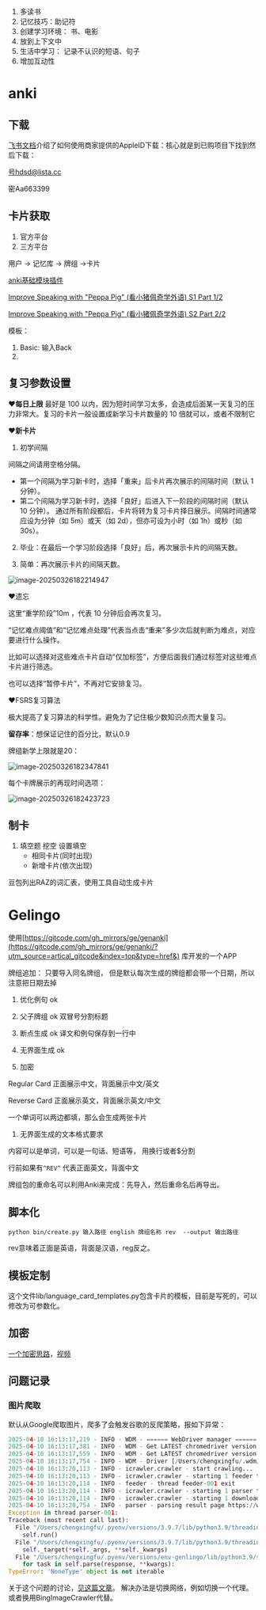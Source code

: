 1. 多读书
2. 记忆技巧：助记符
3. 创建学习环境： 书、电影
4. 放到上下文中
5. 生活中学习： 记录不认识的短语、句子
6. 增加互动性

# anki

## 下载

[飞书文档](https://k4p0ly83qw.feishu.cn/docx/TVpudhy5IoY8yMxoYILc21Qrnwb)介绍了如何使用商家提供的AppleID下载：核心就是到已购项目下找到然后下载：

号hdsd@lista.cc

密Aa663399



## 卡片获取

1. 官方平台
2. 三方平台

用户 -> 记忆库 -> 牌组 ->卡片

[anki基础模块插件](https://windsuzu.medium.com/anki-%E5%85%A8%E6%94%BB%E7%95%A5-%E5%9F%BA%E7%A4%8E-%E6%A8%A1%E6%9D%BF-%E6%8F%92%E4%BB%B6-%E5%B7%A5%E5%85%B7%E5%88%86%E4%BA%AB-6dc4eb15f51c)

[Improve Speaking with "Peppa Pig" (看小猪佩奇学外语) S1 Part 1/2](https://ankiweb.net/shared/info/340007010)

[Improve Speaking with "Peppa Pig" (看小猪佩奇学外语) S2 Part 2/2](https://ankiweb.net/shared/info/970292710)

模板：

1. Basic:   输入Back
2. 

## 复习参数设置

❤️**每日上限**
最好是 100 以内，因为短时间学习太多，会造成后面某一天复习的压力非常大。复习的卡片一般设置成新学习卡片数量的 10 倍就可以，或者不限制它

❤️**新卡片**

1. 初学间隔

间隔之间请用空格分隔。 

- 第一个间隔为学习新卡时，选择「重来」后卡片再次展示的间隔时间（默认 1 分钟）。
-  第二个间隔为学习新卡时，选择「良好」后进入下一阶段的间隔时间（默认 10 分钟）。
通过所有阶段都后，卡片将转为复习卡片择日展示。⁨间隔时间通常应设为分钟（如 5m）或天（如 2d），但亦可设为小时（如 1h）或秒（如 30s）。⁩

2. 毕业：在最后一个学习阶段选择「良好」后，再次展示卡片的间隔天数。

3. 简单：再次展示卡片的间隔天数。



![image-20250326182214947](https://piggo-picture.oss-cn-hangzhou.aliyuncs.com/image-20250326182214947.png)

❤️遗忘

这里“重学阶段”10m ，代表 10 分钟后会再次复习。

“记忆难点阈值”和“记忆难点处理”代表当点击“重来”多少次后就判断为难点，对应要进行什么操作。

比如可以选择对这些难点卡片自动“仅加标签”，方便后面我们通过标签对这些难点卡片进行筛选。

也可以选择“暂停卡片”，不再对它安排复习。

❤️FSRS复习算法

极大提高了复习算法的科学性。避免为了记住极少数知识点而大量复习。

**留存率**：想保证记住的百分比，默认0.9







牌组新学上限就是20：

![image-20250326182347841](https://piggo-picture.oss-cn-hangzhou.aliyuncs.com/image-20250326182347841.png)

每个卡牌展示的再现时间选项：

![image-20250326182423723](https://piggo-picture.oss-cn-hangzhou.aliyuncs.com/image-20250326182423723.png)





## 制卡

1. 填空题 挖空
   设置填空
   - 相同卡片(同时出现)
   - 新增卡片(依次出现)

豆包列出RAZ的词汇表，使用工具自动生成卡片



# Gelingo

使用[https://gitcode.com/gh_mirrors/ge/genanki](https://gitcode.com/gh_mirrors/ge/genanki/?utm_source=artical_gitcode&index=top&type=href&) 库开发的一个APP

牌组追加： 只要导入同名牌组，  但是默认每次生成的牌组都会带一个日期，所以注意把日期去掉

1. 优化例句 ok

2. 父子牌组 ok
   双冒号分割标题

3. 断点生成 ok
   译文和例句保存到一行中
4. 无界面生成 ok
5. 加密

Regular Card 
正面展示中文，背面展示中文/英文

Reverse Card
正面展示英文，背面展示英文/中文

一个单词可以两边都填，那么会生成两张卡片





1. 无界面生成的文本格式要求

内容可以是单词，可以是一句话、短语等， 用换行或者$分割

行前如果有`^REV^` 代表正面英文，背面中文

牌组包的重命名可以利用Anki来完成：先导入，然后重命名后再导出。

## 脚本化

```shell
python bin/create.py 输入路径 english 牌组名称 rev  --output 输出路径
```

rev意味着正面是英语，背面是汉语，reg反之。

## 模板定制

这个文件lib/language_card_templates.py包含卡片的模板，目前是写死的，可以修改为可参数化。



## 加密

[一个加密思路](https://zhuanlan.zhihu.com/p/673033848)，[视频](https://www.bilibili.com/video/BV1pe411r7qA?spm_id_from=333.788.recommend_more_video.0&vd_source=fa2aaef8ece31d2c310d46092c301b46)

## 问题记录

### 图片爬取

默认从Google爬取图片，爬多了会触发谷歌的反爬策略，报如下异常：

```python
2025-04-10 16:13:17,219 - INFO - WDM - ====== WebDriver manager ======
2025-04-10 16:13:17,381 - INFO - WDM - Get LATEST chromedriver version for google-chrome
2025-04-10 16:13:17,559 - INFO - WDM - Get LATEST chromedriver version for google-chrome
2025-04-10 16:13:17,754 - INFO - WDM - Driver [/Users/chengxingfu/.wdm/drivers/chromedriver/mac64/116.0.5845.96/chromedriver-mac-x64/chromedriver] found in cache
2025-04-10 16:13:20,113 - INFO - icrawler.crawler - start crawling...
2025-04-10 16:13:20,113 - INFO - icrawler.crawler - starting 1 feeder threads...
2025-04-10 16:13:20,114 - INFO - feeder - thread feeder-001 exit
2025-04-10 16:13:20,114 - INFO - icrawler.crawler - starting 1 parser threads...
2025-04-10 16:13:20,114 - INFO - icrawler.crawler - starting 1 downloader threads...
2025-04-10 16:13:20,754 - INFO - parser - parsing result page https://www.google.com/search?q=spin&ijn=0&start=0&tbs=&tbm=isch
Exception in thread parser-001:
Traceback (most recent call last):
  File "/Users/chengxingfu/.pyenv/versions/3.9.7/lib/python3.9/threading.py", line 973, in _bootstrap_inner
    self.run()
  File "/Users/chengxingfu/.pyenv/versions/3.9.7/lib/python3.9/threading.py", line 910, in run
    self._target(*self._args, **self._kwargs)
  File "/Users/chengxingfu/.pyenv/versions/env-genlingo/lib/python3.9/site-packages/icrawler/parser.py", line 93, in worker_exec
    for task in self.parse(response, **kwargs):
TypeError: 'NoneType' object is not iterable
```

关于这个问题的讨论，[见这篇文章](https://github.com/hellock/icrawler/issues/107)。 解决办法是切换网络，例如切换一个代理。或者换用BingImageCrawler代替。